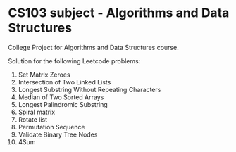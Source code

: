 # CS103 subject - Algorithms and Data Structures 


College Project for Algorithms and Data Structures course.

Solution for the following Leetcode problems: 

1) Set Matrix Zeroes
2) Intersection of Two Linked Lists
3) Longest Substring Without Repeating Characters
4) Median of Two Sorted Arrays
5) Longest Palindromic Substring
6) Spiral matrix
7) Rotate list
8) Permutation Sequence
9) Validate Binary Tree Nodes
10) 4Sum

